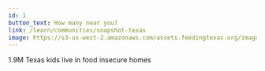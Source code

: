 ```yaml
---
id: 1
button_text: How many near you?
link: /learn/communities/snapshot-texas
image: https://s3-us-west-2.amazonaws.com/assets.feedingtexas.org/images/CTA/children.jpg
---
```


1.9M Texas kids live in food insecure homes
